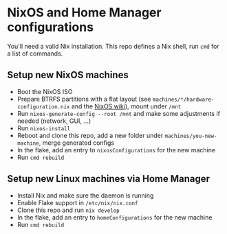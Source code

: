 # NixOS and Home Manager configurations

You'll need a valid Nix installation. This repo defines a Nix shell, run `cmd` for a list of commands.

## Setup new NixOS machines
- Boot the NixOS ISO
- Prepare BTRFS partitions with a flat layout (see `machines/*/hardware-configuration.nix` and the [NixOS wiki](https://nixos.wiki/wiki/Btrfs)), mount under `/mnt`
- Run `nixos-generate-config --root /mnt` and make some adjustments if needed (network, GUI, ...)
- Run `nixos-install`
- Reboot and clone this repo, add a new folder under `machines/you-new-machine`, merge generated configs
- In the flake, add an entry to `nixosConfigurations` for the new machine
- Run `cmd rebuild`

## Setup new Linux machines via Home Manager
- Install Nix and make sure the daemon is running
- Enable Flake support in `/etc/nix/nix.conf`
- Clone this repo and run `nix develop`
- In the flake, add an entry to `homeConfigurations` for the new machine
- Run `cmd rebuild`
